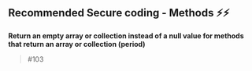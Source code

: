 ## Recommended Secure coding - Methods ⚡⚡️

**Return an empty array or collection instead of a null value for methods that return an array or collection (period)**

> #103
